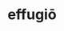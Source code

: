 ---
title: effugiō
meaning: to run away, escape
ch: [eleven, f1, f]
pos: verb
inf: effugere
secondppstem: effug
infend: ere
conjugation: third
six: y
---